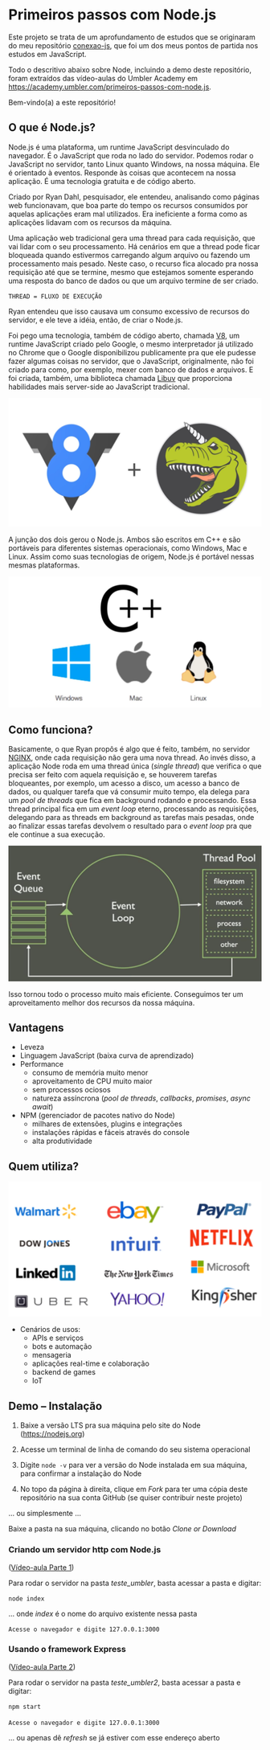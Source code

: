 # Primeiros passos com Node.js

Este projeto se trata de um aprofundamento de estudos que se originaram do meu
repositório [conexao-js](https://github.com/lygialima/conexao-js), que foi um
dos meus pontos de partida nos estudos em JavaScript.

Todo o descritivo abaixo sobre Node, incluindo a demo deste repositório, foram
extraídos das vídeo-aulas do Umbler Academy em https://academy.umbler.com/primeiros-passos-com-node.js.

Bem-vindo(a) a este repositório!

## O que é Node.js?

Node.js é uma plataforma, um runtime JavaScript desvinculado do navegador. É o
JavaScript que roda no lado do servidor. Podemos rodar o JavaScript no servidor,
tanto Linux quanto Windows, na nossa máquina. Ele é orientado à eventos. Responde
às coisas que acontecem na nossa aplicação. É uma tecnologia gratuita e de código
aberto.

Criado por Ryan Dahl, pesquisador, ele entendeu, analisando como páginas web
funcionavam, que boa parte do tempo os recursos consumidos por aquelas aplicações
eram mal utilizados. Era ineficiente a forma como as aplicações lidavam com os
recursos da máquina.

Uma aplicação web tradicional gera uma thread para cada requisição, que vai lidar
com o seu processamento. Há cenários em que a thread pode ficar bloqueada quando
estivermos carregando algum arquivo ou fazendo um processamento mais pesado.
Neste caso, o recurso fica alocado pra nossa requisição até que se termine, mesmo
que estejamos somente esperando uma resposta do banco de dados ou que um arquivo
termine de ser criado.

    THREAD = FLUXO DE EXECUÇÃO

Ryan entendeu que isso causava um consumo excessivo de recursos do servidor, e
ele teve a idéia, então, de criar o Node.js.

Foi pego uma tecnologia, também de código aberto, chamada [V8](https://v8.dev/),
um runtime JavaScript criado pelo Google, o mesmo interpretador já utilizado
no Chrome que o Google disponibilizou publicamente pra que ele pudesse fazer
algumas coisas no servidor, que o JavaScript, originalmente, não foi criado para
como, por exemplo, mexer com banco de dados e arquivos. E foi criada, também, uma
biblioteca chamada [Libuv](https://github.com/libuv/libuv) que proporciona
habilidades mais server-side ao JavaScript tradicional.

![V8 E LIBUV](docs/v8_libuv.png)

A junção dos dois gerou o Node.js. Ambos são escritos em C++ e são portáveis para
diferentes sistemas operacionais, como Windows, Mac e Linux. Assim como suas
tecnologias de origem, Node.js é portável nessas mesmas plataformas.

![WIN-MAC-LNX](docs/win-mac-lnx.png)

## Como funciona?

Basicamente, o que Ryan propôs é algo que é feito, também, no servidor [NGINX](https://www.nginx.com/), onde cada requisição não gera uma nova thread.
Ao invés disso, a aplicação Node roda em uma thread única (_single thread_)
que verifica o que precisa ser feito com aquela requisição e, se houverem tarefas
bloqueantes, por exemplo, um acesso a disco, um acesso a banco de dados, ou qualquer
tarefa que vá consumir muito tempo, ela delega para um _pool de threads_ que fica
em background rodando e processando. Essa thread principal fica em um _event loop_
eterno, processando as requisições, delegando para as threads em background as
tarefas mais pesadas, onde ao finalizar essas tarefas devolvem o resultado para
o _event loop_ pra que ele continue a sua execução.

![EVENT_LOOP](docs/event_loop.png)

Isso tornou todo o processo muito mais eficiente. Conseguimos ter um aproveitamento
melhor dos recursos da nossa máquina.

## Vantagens

* Leveza
* Linguagem JavaScript (baixa curva de aprendizado)
* Performance
    - consumo de memória muito menor
    - aproveitamento de CPU muito maior
    - sem processos ociosos
    - natureza assíncrona (_pool de threads_, _callbacks_, _promises_, _async await_)
* NPM (gerenciador de pacotes nativo do Node)
    - milhares de extensões, plugins e integrações
    - instalações rápidas e fáceis através do console
    - alta produtividade

## Quem utiliza?

![EMPRESAS](docs/empresas.png)

* Cenários de usos:
    - APIs e serviços
    - bots e automação
    - mensageria
    - aplicações real-time e colaboração
    - backend de games
    - IoT

## Demo – Instalação

1. Baixe a versão LTS pra sua máquina pelo site do Node (https://nodejs.org)

2. Acesse um terminal de linha de comando do seu sistema operacional

3. Digite `node -v` para ver a versão do Node instalada em sua máquina, para
confirmar a instalação do Node

4. No topo da página à direita, clique em _Fork_ para ter uma
cópia deste repositório na sua conta GitHub (se quiser contribuir neste projeto)

... ou simplesmente ...

Baixe a pasta na sua máquina, clicando no botão _Clone or Download_

### Criando um servidor http com Node.js
([Vídeo-aula Parte 1](https://academy.umbler.com/primeiros-passos-com-node-js/))

Para rodar o servidor na pasta _teste_umbler_, basta acessar a pasta e digitar:

    node index

... onde _index_ é o nome do arquivo existente nessa pasta

    Acesse o navegador e digite 127.0.0.1:3000

### Usando o framework Express
([Vídeo-aula Parte 2](https://academy.umbler.com/primeiros-passos-com-node-js-video-2/))

Para rodar o servidor na pasta _teste_umbler2_, basta acessar a pasta e digitar:

    npm start

    Acesse o navegador e digite 127.0.0.1:3000    

... ou apenas dê _refresh_ se já estiver com esse endereço aberto
